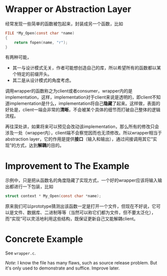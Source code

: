 # Wrapper or Abstraction Layer

经常发现一些简单的函数被包起来，封装成另一个函数，比如

```c
FILE *My_Open(const char *name)
{
    return fopen(name, "r");
}
```

有两种可能，

- 其一与设计模式无关，作者可能想创造自己的库，所以希望所有的函数都以某个特定的前缀开头。
- 其二是从设计模式的角度考虑。

调用wrapper的函数称之为client或者consumer，wrapper内的是implementation，这样，implementation对于client来说是透明的，即client不知道implementation是什么，implementation将自己**隐藏**了起来。这样做，表面的好处是，client一端会非常的**清晰**，不会被某个具体的细节而打破自己整体的逻辑流程。

再往深处讲，如果将来可以预见会改动该implementation，那么所有的修改只会涉及一处（wrapper内），client端不会察觉因而也无须修改。所以wrapper相当于abstraction layer，它的作用是提供**接口**（输入和输出），通过间接调用其它“实现”的方式，达到**解耦**的目的。

# Improvement to The Example

示例中，只是把从函数名的角度隐藏了实现方式，一个好的wrapper应该将输入输出都进行一下包装，比如

```c
struct context * My_Open(const char *name);
```

原来我们可以prototype猜测出该函数一定是打开一个文件，但现在不好说，它可以是文件、数据库、二进制等等（当然可以称它们都为文件，但不要太泛化），而“实现”可以灵活地利用这些结构，既保证更新自己又能解耦client。

# Concrete Example

See `wrapper.c`.

*Note*: I know the file has many flaws, such as source release problem. But it's only used to demonstrate and suffice. Improve later.
